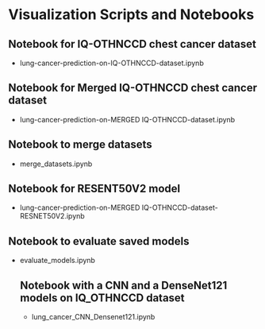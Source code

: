 # Visualization Scripts and Notebooks

## Notebook for IQ-OTHNCCD chest cancer dataset
- lung-cancer-prediction-on-IQ-OTHNCCD-dataset.ipynb

## Notebook for Merged IQ-OTHNCCD chest cancer dataset
- lung-cancer-prediction-on-MERGED IQ-OTHNCCD-dataset.ipynb

## Notebook to merge datasets
- merge_datasets.ipynb

## Notebook for RESENT50V2 model
- lung-cancer-prediction-on-MERGED IQ-OTHNCCD-dataset-RESNET50V2.ipynb

## Notebook to evaluate saved models
- evaluate_models.ipynb

  ## Notebook with a CNN and a DenseNet121 models on IQ_OTHNCCD dataset
  - lung_cancer_CNN_Densenet121.ipynb
